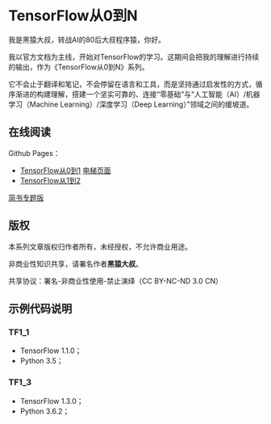# TensorFlow从0到N

我是黑猿大叔，转战AI的80后大叔程序猿，你好。

我以官方文档为主线，开始对TensorFlow的学习。这期间会把我的理解进行持续的输出，作为《TensorFlow从0到N》系列。

它不会止于翻译和笔记，不会停留在语言和工具，而是坚持通过启发性的方式，循序渐进的构建理解，搭建一个坚实可靠的、连接“零基础”与“人工智能（AI）/机器学习（Machine Learning）/深度学习（Deep Learning）”领域之间的缓坡道。

## 在线阅读

Github Pages：

- [TensorFlow从0到1](https://github.com/EthanYuan/TensorFlow-Zero-to-N/tree/master/TensorFlow%E4%BB%8E0%E5%88%B0N/TensorFlow%E4%BB%8E0%E5%88%B01) [电梯页面](https://github.com/EthanYuan/TensorFlow-Zero-to-N/blob/master/TensorFlow%E4%BB%8E0%E5%88%B0N/TensorFlow%E4%BB%8E0%E5%88%B01/19-%E5%9B%9E%E9%A1%BE.md)
- [TensorFlow从1到2](https://github.com/EthanYuan/TensorFlow-Zero-to-N/blob/master/TensorFlow%E4%BB%8E0%E5%88%B0N/TensorFlow%E4%BB%8E1%E5%88%B02/0-%E5%89%8D%E8%A8%80.md)

[简书专题版](http://www.jianshu.com/c/6f0ffe1b0097)

## 版权

本系列文章版权归作者所有，未经授权，不允许商业用途。

非商业性知识共享，请署名作者**黑猿大叔**。

共享协议：署名-非商业性使用-禁止演绎（CC BY-NC-ND 3.0 CN）

## 示例代码说明

### TF1_1

- TensorFlow 1.1.0；
- Python 3.5；

### TF1_3

- TensorFlow 1.3.0；
- Python 3.6.2；